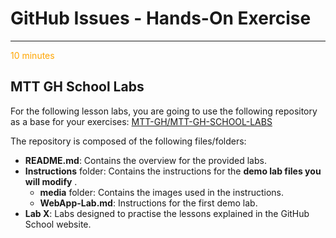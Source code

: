# GitHub Issues - Hands-On Exercise 
***

<span class="oi oi-clock" style="color: orange;">  10 minutes</span>

## MTT GH School Labs 
For the following lesson labs, you are going to use the following repository as a base for your exercises: <a href="https://github.com/MTT-GH/MTT-GH-SCHOOL-LABS"> MTT-GH/MTT-GH-SCHOOL-LABS </a>

The repository is composed of the following files/folders:
- **README.md**: Contains the overview for the provided labs.
- **Instructions** folder: Contains the instructions for the **demo lab files you will modify** .
    - **media** folder: Contains the images used in the instructions.
    - **WebApp-Lab.md**: Instructions for the first demo lab.
- **Lab X**: Labs designed to practise the lessons explained in the GitHub School website.


